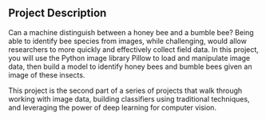 ## Project Description

Can a machine distinguish between a honey bee and a bumble bee? Being able to identify bee species from images, while challenging, would allow researchers to more quickly and effectively collect field data. In this project, you will use the Python image library Pillow to load and manipulate image data, then build a model to identify honey bees and bumble bees given an image of these insects.

This project is the second part of a series of projects that walk through working with image data, building classifiers using traditional techniques, and leveraging the power of deep learning for computer vision.
